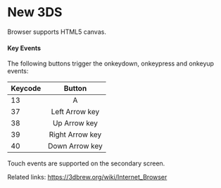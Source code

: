 # New 3DS

Browser supports HTML5 canvas.

#### Key Events
The following buttons trigger the onkeydown, onkeypress and onkeyup events:

| Keycode        | Button|
| ------------- |:-------------:|
| 13 | A |
| 37 | Left Arrow key |
| 38 | Up Arrow key |
| 39 | Right Arrow key |
| 40 | Down Arrow key |

Touch events are supported on the secondary screen.

Related links:
https://3dbrew.org/wiki/Internet_Browser
